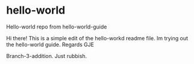 # hello-world
Hello-world repo from hello-world-guide

Hi there!
This is a simple edit of the hello-workd readme file. Im trying out the hello-world guide. 
Regards
GJE

Branch-3-addition.
Just rubbish.
